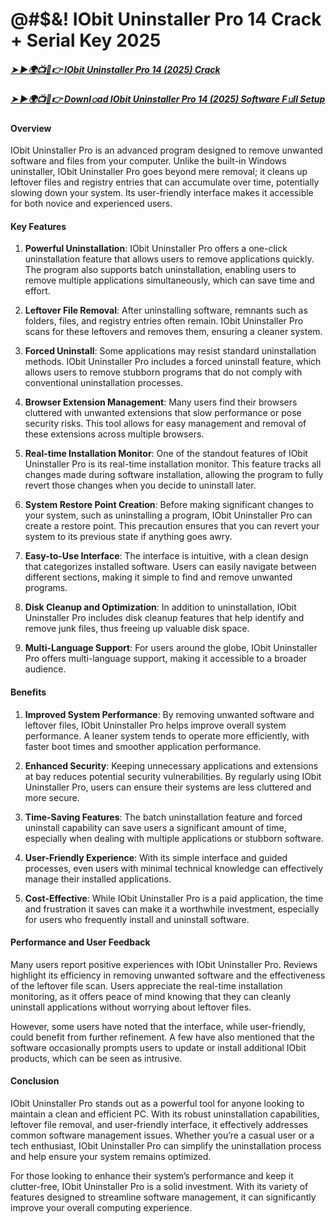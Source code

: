 
# @#$&! IObit Uninstaller Pro 14 Crack + Serial Key 2025

##### <a href="https://activationkeysfree.org/latest-windows-softwares/" rel="nofollow">➤ ►🌍📺📱👉  IObit Uninstaller Pro 14 (2025) Crack</a>
##### <a href="https://activationkeysfree.org/latest-windows-softwares/" rel="nofollow">➤ ►🌍📺📱👉 Downl𝚘ad IObit Uninstaller Pro 14 (2025) Software F𝚞ll Setup</a>
#### Overview

IObit Uninstaller Pro is an advanced program designed to remove unwanted software and files from your computer. Unlike the built-in Windows uninstaller, IObit Uninstaller Pro goes beyond mere removal; it cleans up leftover files and registry entries that can accumulate over time, potentially slowing down your system. Its user-friendly interface makes it accessible for both novice and experienced users.

#### Key Features

1. **Powerful Uninstallation**: IObit Uninstaller Pro offers a one-click uninstallation feature that allows users to remove applications quickly. The program also supports batch uninstallation, enabling users to remove multiple applications simultaneously, which can save time and effort.

2. **Leftover File Removal**: After uninstalling software, remnants such as folders, files, and registry entries often remain. IObit Uninstaller Pro scans for these leftovers and removes them, ensuring a cleaner system.

3. **Forced Uninstall**: Some applications may resist standard uninstallation methods. IObit Uninstaller Pro includes a forced uninstall feature, which allows users to remove stubborn programs that do not comply with conventional uninstallation processes.

4. **Browser Extension Management**: Many users find their browsers cluttered with unwanted extensions that slow performance or pose security risks. This tool allows for easy management and removal of these extensions across multiple browsers.

5. **Real-time Installation Monitor**: One of the standout features of IObit Uninstaller Pro is its real-time installation monitor. This feature tracks all changes made during software installation, allowing the program to fully revert those changes when you decide to uninstall later.

6. **System Restore Point Creation**: Before making significant changes to your system, such as uninstalling a program, IObit Uninstaller Pro can create a restore point. This precaution ensures that you can revert your system to its previous state if anything goes awry.

7. **Easy-to-Use Interface**: The interface is intuitive, with a clean design that categorizes installed software. Users can easily navigate between different sections, making it simple to find and remove unwanted programs.

8. **Disk Cleanup and Optimization**: In addition to uninstallation, IObit Uninstaller Pro includes disk cleanup features that help identify and remove junk files, thus freeing up valuable disk space.

9. **Multi-Language Support**: For users around the globe, IObit Uninstaller Pro offers multi-language support, making it accessible to a broader audience.

#### Benefits

1. **Improved System Performance**: By removing unwanted software and leftover files, IObit Uninstaller Pro helps improve overall system performance. A leaner system tends to operate more efficiently, with faster boot times and smoother application performance.

2. **Enhanced Security**: Keeping unnecessary applications and extensions at bay reduces potential security vulnerabilities. By regularly using IObit Uninstaller Pro, users can ensure their systems are less cluttered and more secure.

3. **Time-Saving Features**: The batch uninstallation feature and forced uninstall capability can save users a significant amount of time, especially when dealing with multiple applications or stubborn software.

4. **User-Friendly Experience**: With its simple interface and guided processes, even users with minimal technical knowledge can effectively manage their installed applications.

5. **Cost-Effective**: While IObit Uninstaller Pro is a paid application, the time and frustration it saves can make it a worthwhile investment, especially for users who frequently install and uninstall software.

#### Performance and User Feedback

Many users report positive experiences with IObit Uninstaller Pro. Reviews highlight its efficiency in removing unwanted software and the effectiveness of the leftover file scan. Users appreciate the real-time installation monitoring, as it offers peace of mind knowing that they can cleanly uninstall applications without worrying about leftover files.

However, some users have noted that the interface, while user-friendly, could benefit from further refinement. A few have also mentioned that the software occasionally prompts users to update or install additional IObit products, which can be seen as intrusive.

#### Conclusion

IObit Uninstaller Pro stands out as a powerful tool for anyone looking to maintain a clean and efficient PC. With its robust uninstallation capabilities, leftover file removal, and user-friendly interface, it effectively addresses common software management issues. Whether you’re a casual user or a tech enthusiast, IObit Uninstaller Pro can simplify the uninstallation process and help ensure your system remains optimized.

For those looking to enhance their system’s performance and keep it clutter-free, IObit Uninstaller Pro is a solid investment. With its variety of features designed to streamline software management, it can significantly improve your overall computing experience.

